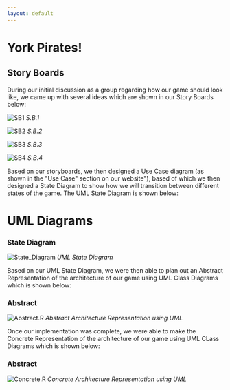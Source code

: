```yaml
---
layout: default
---
```

# York Pirates!
## Story Boards
During our initial discussion as a group regarding how our game should look like, we came up with several ideas which are shown in our Story Boards below:

![SB1](/media/Storyboard1.PNG)
*S.B.1*
 
 
![SB2](/media/Storyboard2.PNG)
*S.B.2*


![SB3](/media/Storyboard3.PNG)
*S.B.3*


![SB4](/media/Storyboard4.PNG)
*S.B.4*


Based on our storyboards, we then designed a Use Case diagram (as shown in the "Use Case" section on our website"), based of which we then designed a State Diagram to show how we will transition between different states of the game. The UML State Diagram is shown below:

# UML Diagrams

### State Diagram
![State_Diagram](/media/State_Diagram_4.png)
*UML State Diagram*

Based on our UML State Diagram, we were then able to plan out an Abstract Representation of the architecture of our game using UML Class Diagrams which is shown below: 

### Abstract ###
![Abstract.R](/media/Abstract%20Architecture.png)
*Abstract Architecture Representation using UML*

Once our implementation was complete, we were able to make the Concrete Representation of the architecture of our game using UML CLass Diagrams which is shown below:

### Abstract ###
![Concrete.R](/media/yorkpiratesUML.png)
*Concrete Architecture Representation using UML*
